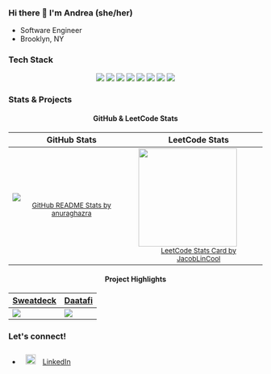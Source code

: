 ### Hi there 👋 I'm Andrea (she/her)
* Software Engineer
* Brooklyn, NY

### Tech Stack
<!-- <img style="margin: 10px" src="https://cdn.worldvectorlogo.com/logos/javascript-1.svg" alt="JavaScript" height="18" /> JavaScript | <img style="margin: 20px" src="https://cdn.worldvectorlogo.com/logos/react-2.svg" alt="React" height="18" /> React | <img style="margin: 20px" src="https://cdn.worldvectorlogo.com/logos/redux.svg" alt="Redux" height="18" /> Redux | <img style="margin: 20px" src="https://cdn.worldvectorlogo.com/logos/react-2.svg" alt="Express" height="18" /> Express | <img style="margin: 20px" src="https://cdn.worldvectorlogo.com/logos/postgresql.svg" alt="PostgreSQL" height="18" /> PostgreSQL | <img style="margin: 20px" src="https://cdn.worldvectorlogo.com/logos/firebase-1.svg" alt="firebase" height="18" /> Cloud Firebase | <img style="margin: 10px" src="https://cdn.worldvectorlogo.com/logos/html-1.svg" alt="HTML5" height="18" /> HTML5 | <img style="margin: 20px" src="https://cdn.worldvectorlogo.com/logos/css-3.svg" alt="CSS" height="18" /> CSS | <img style="margin: 20px" src="https://cdn.worldvectorlogo.com/logos/tailwind-css-2.svg" alt="TailwindCSS" height="18" /> TailwindCSS -->

<div display="flex" align="center">
  <a href="https://www.javascript.com/"><img src="https://img.shields.io/badge/code-JavaScript-teal?style=plastic&logo=javascript&logoColor=white&color=dbba4d"/></a>
  <a href="https://developer.mozilla.org/en-US/docs/Web/HTML"><img src="https://img.shields.io/badge/backend-HTML5-purple?style=plastic&logo=html5&logoColor=white&color=2bbc8a"/></a>
  <a href="https://www.w3.org/Style/CSS/"><img src="https://img.shields.io/badge/backend-CSS3-purple?style=plastic&logo=css3&logoColor=white&color=2bbc8a"/></a>
  <a href="https://reactjs.org/"><img src="https://img.shields.io/badge/frontend-React-teal?style=plastic&logo=react&logoColor=white&color=2bbc8a"/></a>
  <a href="https://redux.js.org/"><img src="https://img.shields.io/badge/frontend-Redux-teal?style=plastic&logo=redux&logoColor=white&color=2bbc8a"/></a>
  <a href="https://expressjs.com/"><img src="https://img.shields.io/badge/backend-Express-purple?style=plastic&logo=express&logoColor=white&color=980acc"/></a>
  <a href="https://www.postgresql.org/"><img src="https://img.shields.io/badge/backend-PostgreSQL-purple?style=plastic&logo=postgreSQL&logoColor=white&color=980acc"/></a>
  <a href="https://firebase.google.com/"><img src="https://img.shields.io/badge/backend-Firebase-purple?style=plastic&logo=firebase&logoColor=white&color=980acc"/></a>
</div>

### Stats & Projects

<div align="center">
  <h4 align="center">GitHub & LeetCode Stats</h4>
</div>

<table>
    <thead>
      <th><div align="center">GitHub Stats</div></th>
      <th><div align="center">LeetCode Stats</div></th>
    </thead>
    <tr>
    <td>
      <img src="https://github-readme-stats.vercel.app/api?username=coollikeabreeze&theme=midnight-purple" /></br>
      <div align="center"><sup><a href="https://github.com/anuraghazra/github-readme-stats">GitHub README Stats by anuraghazra</a></sup></div>
    </td>
    <td>
       <img height="195" src= "https://leetcode.card.workers.dev/?username=coollikeabreeze&theme=dark" /> </br>
       <div align="center"><sup><a href="https://github.com/JacobLinCool/LeetCode-Stats-Card">LeetCode Stats Card by JacobLinCool</a></sup></div>
    </td>
  </tr>
</table


<div align="center">
  <h4 align="center">Project Highlights</h4>
</div>

<div align="center">
<table align="center">
    <thead>
      <th><div align="center"><a href="https://github.com/Charmander-Cluster/sweatdeck">Sweatdeck</a></div></th>
      <th><div align="center"><a href="https://github.com/coollikeabreeze/stackathon-daatafi">Daatafi</a></div></th>
  </thead>
  
  <tr>
    <td><img src="https://github-readme-stats.vercel.app/api/pin/?username=Charmander-Cluster&repo=sweatdeck&theme=slateorange"/></td>
    <td><img src="https://github-readme-stats.vercel.app/api/pin/?username=coollikeabreeze&repo=stackathon-daatafi&theme=slateorange"/></td>
  </tr>
  </table>
</div>


<!-- ### LeetCode Stats
[![Leetcode Stats](https://leetcode.card.workers.dev/?username=coollikeabreeze&theme=dark)](https://leetcode.com/coollikeabreeze) -->

### Let's connect!
* <img style="margin: 10px" src="https://cdn.worldvectorlogo.com/logos/linkedin-icon-2.svg" alt="Tailwind" height="20" /> [LinkedIn](http://linkedin.com/in/khanandrea)

<!--
**coollikeabreeze/coollikeabreeze** is a ✨ _special_ ✨ repository because its `README.md` (this file) appears on your GitHub profile.

Here are some ideas to get you started:

- 🔭 I’m currently working on ...
- 🌱 I’m currently learning ...
- 👯 I’m looking to collaborate on ...
- 🤔 I’m looking for help with ...
- 💬 Ask me about ...
- 📫 How to reach me: ...
- 😄 Pronouns: ...
- ⚡ Fun fact: ...
-->


<!-- <div align="center" display="flex">
  <div>
    <img src="https://github-readme-stats.vercel.app/api?username=coollikeabreeze&theme=midnight-purple" /></br>
    <sup><a href="https://github.com/anuraghazra/github-readme-stats">GitHub README Stats by anuraghazra</a></sup>
  </div>
  <div>
  <img height="195" src= "https://leetcode.card.workers.dev/?username=coollikeabreeze&theme=dark" /> </br>
  <sup><a href="https://github.com/JacobLinCool/LeetCode-Stats-Card">LeetCode Stats Card by JacobLinCool</a></sup>
  </div>
</div> 

<sup>[GitHub README Stats by anuraghazra](https://github.com/anuraghazra/github-readme-stats) </sup></br>
<sup>[LeetCode Stats Card by JacobLinCool](https://github.com/JacobLinCool/LeetCode-Stats-Card)</sup> -->
